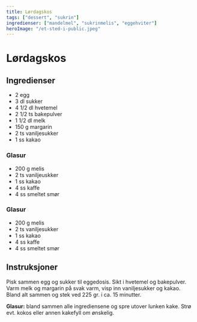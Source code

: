 ```yaml
---
title: Lørdagskos
tags: ["dessert", "sukrin"]
ingredienser: ["mandelmel", "sukrinmelis", "eggehviter"]
heroImage: "/et-sted-i-public.jpeg"
---
```


# Lørdagskos

## Ingredienser

- 2 egg
- 3 dl sukker
- 4 1/2 dl hvetemel
- 2 1/2 ts bakepulver
- 1 1/2 dl melk
- 150 g margarin
- 2 ts vaniljesukker
- 1 ss kakao

### Glasur

- 200 g melis
- 2 ts vaniljeuskker
- 1 ss kakao
- 4 ss kaffe
- 4 ss smeltet smør

### Glasur

- 200 g melis
- 2 ts vaniljesukker
- 1 ss kakao
- 4 ss kaffe
- 4 ss smeltet smør

## Instruksjoner

Pisk sammen egg og sukker til eggedosis. Sikt i hvetemel og bakepulver. Varm melk og margarin på svak varm, visp inn vaniljesukker og kakao. Bland alt sammen og stek ved 225 gr. i ca. 15 minutter.

**Glasur:** bland sammen alle ingrediensene og spre utover lunken kake. Strø evt. kokos eller annen kakefyll om ønskelig.
